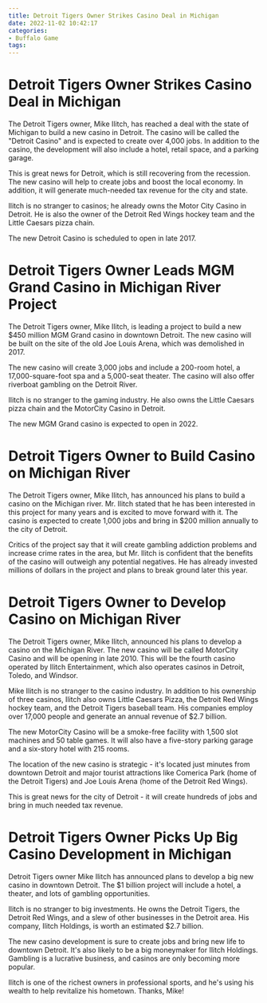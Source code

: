 ```yaml
---
title: Detroit Tigers Owner Strikes Casino Deal in Michigan
date: 2022-11-02 10:42:17
categories:
- Buffalo Game
tags:
---
```



#  Detroit Tigers Owner Strikes Casino Deal in Michigan

The Detroit Tigers owner, Mike Ilitch, has reached a deal with the state of Michigan to build a new casino in Detroit. The casino will be called the "Detroit Casino" and is expected to create over 4,000 jobs. In addition to the casino, the development will also include a hotel, retail space, and a parking garage.

This is great news for Detroit, which is still recovering from the recession. The new casino will help to create jobs and boost the local economy. In addition, it will generate much-needed tax revenue for the city and state.

Ilitch is no stranger to casinos; he already owns the Motor City Casino in Detroit. He is also the owner of the Detroit Red Wings hockey team and the Little Caesars pizza chain.

The new Detroit Casino is scheduled to open in late 2017.

#  Detroit Tigers Owner Leads MGM Grand Casino in Michigan River Project

The Detroit Tigers owner, Mike Ilitch, is leading a project to build a new $450 million MGM Grand casino in downtown Detroit. The new casino will be built on the site of the old Joe Louis Arena, which was demolished in 2017.

The new casino will create 3,000 jobs and include a 200-room hotel, a 17,000-square-foot spa and a 5,000-seat theater. The casino will also offer riverboat gambling on the Detroit River.

Ilitch is no stranger to the gaming industry. He also owns the Little Caesars pizza chain and the MotorCity Casino in Detroit.

The new MGM Grand casino is expected to open in 2022.

#  Detroit Tigers Owner to Build Casino on Michigan River

The Detroit Tigers owner, Mike Ilitch, has announced his plans to build a casino on the Michigan river. Mr. Ilitch stated that he has been interested in this project for many years and is excited to move forward with it. The casino is expected to create 1,000 jobs and bring in $200 million annually to the city of Detroit.

Critics of the project say that it will create gambling addiction problems and increase crime rates in the area, but Mr. Ilitch is confident that the benefits of the casino will outweigh any potential negatives. He has already invested millions of dollars in the project and plans to break ground later this year.

#  Detroit Tigers Owner to Develop Casino on Michigan River

The Detroit Tigers owner, Mike Ilitch, announced his plans to develop a casino on the Michigan River. The new casino will be called MotorCity Casino and will be opening in late 2010. This will be the fourth casino operated by Ilitch Entertainment, which also operates casinos in Detroit, Toledo, and Windsor.

Mike Ilitch is no stranger to the casino industry. In addition to his ownership of three casinos, Ilitch also owns Little Caesars Pizza, the Detroit Red Wings hockey team, and the Detroit Tigers baseball team. His companies employ over 17,000 people and generate an annual revenue of $2.7 billion.

The new MotorCity Casino will be a smoke-free facility with 1,500 slot machines and 50 table games. It will also have a five-story parking garage and a six-story hotel with 215 rooms.

The location of the new casino is strategic - it's located just minutes from downtown Detroit and major tourist attractions like Comerica Park (home of the Detroit Tigers) and Joe Louis Arena (home of the Detroit Red Wings).

This is great news for the city of Detroit - it will create hundreds of jobs and bring in much needed tax revenue.

#  Detroit Tigers Owner Picks Up Big Casino Development in Michigan

Detroit Tigers owner Mike Ilitch has announced plans to develop a big new casino in downtown Detroit. The $1 billion project will include a hotel, a theater, and lots of gambling opportunities.

Ilitch is no stranger to big investments. He owns the Detroit Tigers, the Detroit Red Wings, and a slew of other businesses in the Detroit area. His company, Ilitch Holdings, is worth an estimated $2.7 billion.

The new casino development is sure to create jobs and bring new life to downtown Detroit. It's also likely to be a big moneymaker for Ilitch Holdings. Gambling is a lucrative business, and casinos are only becoming more popular.

Ilitch is one of the richest owners in professional sports, and he's using his wealth to help revitalize his hometown. Thanks, Mike!